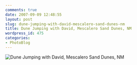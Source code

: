 ```yaml
---
comments: true
date: 2007-09-09 12:48:55
layout: post
slug: dune-jumping-with-david-mescalero-sand-dunes-nm
title: Dune Jumping with David, Mescalero Sand Dunes, NM
wordpress_id: 475
categories:
- PhotoBlog
---
```


![Dune Jumping with David, Mescalero Sand Dunes, NM](http://ryanfitzer.com/main/wp-content/uploads/2007/09/drjump.jpg)
